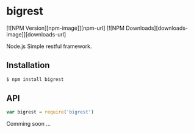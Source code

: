 # bigrest

[![NPM Version][npm-image]][npm-url]
[![NPM Downloads][downloads-image]][downloads-url]

Node.js Simple restful framework.

## Installation

```sh
$ npm install bigrest
```

## API

```js
var bigrest = require('bigrest')
```

Comming soon ...
